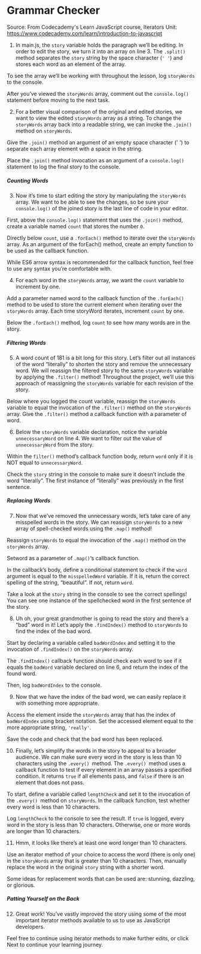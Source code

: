 # Grammar Checker

Source:
From Codecademy's Learn JavaScript course, Iterators Unit:
https://www.codecademy.com/learn/introduction-to-javascript

1.  In main.js, the `story` variable holds the paragraph we’ll be editing. In order to edit the story, we turn it into an array on line 3. The `.split()` method separates the `story` string by the space character (`' '`) and stores each word as an element of the array.

To see the array we’ll be working with throughout the lesson, log `storyWords` to the console.

After you’ve viewed the `storyWords` array, comment out the `console.log()` statement before moving to the next task.

2.  For a better visual comparison of the original and edited stories, we want to view the edited `storyWords` array as a string. To change the `storyWords` array back into a readable string, we can invoke the `.join()` method on `storyWords`.

Give the `.join()` method an argument of an empty space character (' ') to separate each array element with a space in the string.

Place the `.join()` method invocation as an argument of a `console.log()` statement to log the final story to the console.

##### Counting Words

3.  Now it’s time to start editing the story by manipulating the `storyWords` array. We want to be able to see the changes, so be sure your `console.log()` of the joined story is the last line of code in your editor.

First, above the `console.log()` statement that uses the `.join()` method, create a variable named `count` that stores the number `0`.

Directly below `count`, use a `.forEach()` method to iterate over the `storyWords` array. As an argument of the forEach() method, create an empty function to be used as the callback function.

While ES6 arrow syntax is recommended for the callback function, feel free to use any syntax you’re comfortable with.

4.  For each word in the `storyWords` array, we want the `count` variable to increment by one.

Add a parameter named word to the callback function of the `.forEach()` method to be used to store the current element when iterating over the `storyWords` array. Each time storyWord iterates, increment `count` by one.

Below the `.forEach()` method, log `count` to see how many words are in the story.

##### Filtering Words

5.  A word count of 181 is a bit long for this story. Let’s filter out all instances of the word “literally” to shorten the story and remove the unnecessary word. We will reassign the filtered story to the same `storyWords` variable by applying the `.filter()` method! Throughout the project, we’ll use this approach of reassigning the `storyWords` variable for each revision of the story.

Below where you logged the count variable, reassign the `storyWords` variable to equal the invocation of the `.filter()` method on the `storyWords` array. Give the `.filter()` method a callback function with a parameter of word.

6.  Below the `storyWords` variable declaration, notice the variable `unnecessaryWord` on line 4. We want to filter out the value of `unnecessaryWord` from the story.

Within the `filter()` method’s callback function body, return `word` only if it is NOT equal to `unnecessaryWord`.

Check the `story` string in the console to make sure it doesn’t include the word “literally”. The first instance of “literally” was previously in the first sentence.

##### Replacing Words

7.  Now that we’ve removed the unnecessary words, let’s take care of any misspelled words in the story. We can reassign `storyWords` to a new array of spell-checked words using the `.map()` method!

Reassign `storyWords` to equal the invocation of the `.map()` method on the `storyWords` array.

Setword as a parameter of `.map()`‘s callback function.

In the callback’s body, define a conditional statement to check if the `word` argument is equal to the `misspelledWord` variable. If it is, return the correct spelling of the string, “beautiful”. If not, return `word`.

Take a look at the `story` string in the console to see the correct spellings! You can see one instance of the spellchecked word in the first sentence of the story.

8.  Uh oh, your great grandmother is going to read the story and there’s a “bad” word in it! Let’s apply the `.findIndex()` method to `storyWords` to find the index of the bad word.

Start by declaring a variable called `badWordIndex` and setting it to the invocation of `.findIndex()` on the `storyWords` array.

The `.findIndex()` callback function should check each word to see if it equals the `badWord` variable declared on line 6, and return the index of the found word.

Then, log `badWordIndex` to the console.

9.  Now that we have the index of the bad word, we can easily replace it with something more appropriate.

Access the element inside the `storyWords` array that has the index of `badWordIndex` using bracket notation. Set the accessed element equal to the more appropriate string, `'really'`.

Save the code and check that the bad word has been replaced.

10. Finally, let’s simplify the words in the story to appeal to a broader audience. We can make sure every word in the story is less than 10 characters using the `.every() `method. The `.every() `method uses a callback function to test if every element in an array passes a specified condition. It returns `true` if all elements pass, and `false` if there is an element that does not pass.

To start, define a variable called `lengthCheck` and set it to the invocation of the `.every() `method on `storyWords`. In the callback function, test whether every word is less than 10 characters.

Log `lengthCheck` to the console to see the result. If `true` is logged, every word in the story is less than 10 characters. Otherwise, one or more words are longer than 10 characters.

11. Hmm, it looks like there’s at least one word longer than 10 characters.

Use an iterator method of your choice to access the word (there is only one) in the `storyWords` array that is greater than 10 characters. Then, manually replace the word in the original `story` string with a shorter word.

Some ideas for replacement words that can be used are: stunning, dazzling, or glorious.

##### Patting Yourself on the Back

12. Great work! You’ve vastly improved the story using some of the most important iterator methods available to us to use as JavaScript developers.

Feel free to continue using iterator methods to make further edits, or click Next to continue your learning journey.
